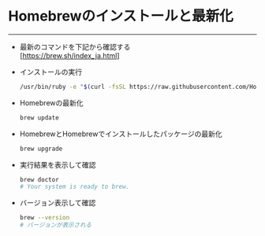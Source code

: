 # Homebrewのインストールと最新化

***

* 最新のコマンドを下記から確認する  
[<https://brew.sh/index_ja.html>]

* インストールの実行

  ```bash
  /usr/bin/ruby -e "$(curl -fsSL https://raw.githubusercontent.com/Homebrew/install/master/install)"
  ```

* Homebrewの最新化

  ```bash
  brew update
  ```

* HomebrewとHomebrewでインストールしたパッケージの最新化

  ```bash
  brew upgrade
  ```

* 実行結果を表示して確認

  ```bash
  brew doctor
  # Your system is ready to brew.
  ```

* バージョン表示して確認

  ```bash
  brew --version
  # バージョンが表示される
  ```
